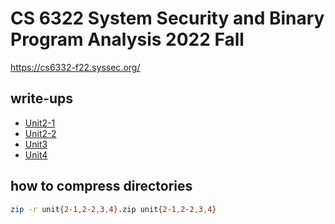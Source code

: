 # CS 6322 System Security and Binary Program Analysis 2022 Fall

<https://cs6332-f22.syssec.org/>

## write-ups

- [Unit2-1](unit2-1/write-up.md)
- [Unit2-2](unit2-2/write-up.md)
- [Unit3](unit3/unit3-txk220008/README.md)
- [Unit4](unit4/txk220008-lab04/README.md)

## how to compress directories

```bash
zip -r unit{2-1,2-2,3,4}.zip unit{2-1,2-2,3,4}
```
